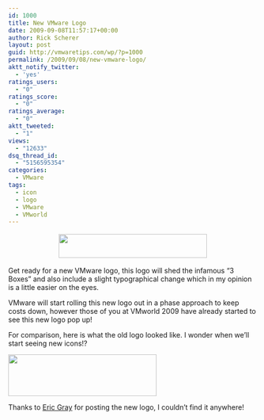 ```yaml
---
id: 1000
title: New VMware Logo
date: 2009-09-08T11:57:17+00:00
author: Rick Scherer
layout: post
guid: http://vmwaretips.com/wp/?p=1000
permalink: /2009/09/08/new-vmware-logo/
aktt_notify_twitter:
  - 'yes'
ratings_users:
  - "0"
ratings_score:
  - "0"
ratings_average:
  - "0"
aktt_tweeted:
  - "1"
views:
  - "12633"
dsq_thread_id:
  - "5156595354"
categories:
  - VMware
tags:
  - icon
  - logo
  - VMware
  - VMworld
---
```

<p style="text-align: center;">
  <a rel="attachment wp-att-1001" href="http://vmwaretips.com/wp/wp-content/uploads/2009/09/vmware-logo-new-2009-400.png"><img class="size-medium wp-image-1001 aligncenter" style="margin-top: 3px; margin-bottom: 3px;" title="vmware-logo-new-2009-400" src="http://vmwaretips.com/wp/wp-content/uploads/2009/09/vmware-logo-new-2009-400-300x48.png" alt="" width="300" height="48" srcset="http://vmwaretips.com/wp/wp-content/uploads/2009/09/vmware-logo-new-2009-400-300x48.png 300w, http://vmwaretips.com/wp/wp-content/uploads/2009/09/vmware-logo-new-2009-400.png 400w" sizes="(max-width: 300px) 100vw, 300px" /></a>
</p>

Get ready for a new VMware logo, this logo will shed the infamous &#8220;3 Boxes&#8221; and also include a slight typographical change which in my opinion is a little easier on the eyes.

VMware will start rolling this new logo out in a phase approach to keep costs down, however those of you at VMworld 2009 have already started to see this new logo pop up!

For comparison, here is what the old logo looked like. I wonder when we&#8217;ll start seeing new icons!?

<a rel="attachment wp-att-1002" href="http://vmwaretips.com/wp/wp-content/uploads/2009/09/vmware-logo-classic-400.png"><img class="aligncenter size-medium wp-image-1002" title="vmware-logo-classic-400" src="http://vmwaretips.com/wp/wp-content/uploads/2009/09/vmware-logo-classic-400-300x84.png" alt="" width="300" height="84" srcset="http://vmwaretips.com/wp/wp-content/uploads/2009/09/vmware-logo-classic-400-300x84.png 300w, http://vmwaretips.com/wp/wp-content/uploads/2009/09/vmware-logo-classic-400.png 400w" sizes="(max-width: 300px) 100vw, 300px" /></a>

Thanks to <a href="http://www.vcritical.com/2009/08/notice-the-new-vmware-logo/" target="_blank">Eric Gray</a> for posting the new logo, I couldn&#8217;t find it anywhere!